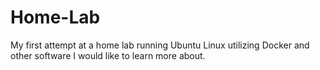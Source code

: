 # Home-Lab
My first attempt at a home lab running Ubuntu Linux utilizing Docker and other software I would like to learn more about.
